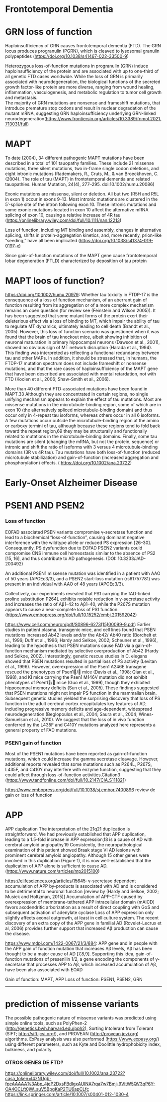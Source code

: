 # Frontotemporal Dementia

# GRN loss of function
Haploinsufficiency of GRN causes frontotemporal dementia (FTD). The GRN locus produces progranulin (PGRN), which is cleaved to lysosomal granulin polypeptides (https://doi.org/10.1038/s41467-022-33500-9)

Heterozygous loss-of-function mutations in progranulin (GRN) induce haploinsufficiency of the protein and are associated with up to one-third of all genetic FTD cases worldwide. While the loss of GRN is primarily associated with neurodegeneration, the biological functions of the secreted growth factor-like protein are more diverse, ranging from wound healing, inflammation, vasculogenesis, and metabolic regulation to tumor cell growth and metastasis.  
The majority of GRN mutations are nonsense and frameshift mutations, that introduce premature stop codons and result in nuclear degradation of the mutant mRNA, suggesting GRN haploinsufficiency underlying GRN-linked neurodegeneration(https://www.frontiersin.org/articles/10.3389/fnmol.2021.713031/full)


# MAPT
To date (2004), 34 different pathogenic MAPT mutations have been described in a total of 101 tauopathy families.
These include 21 missense mutations, three silent mutations, two in-frame single codon deletions, and eight intronic mutations (Rademakers, R., Cruts, M., & van Broeckhoven, C. (2004). The role of tau (MAPT) in frontotemporal dementia and related tauopathies. Human Mutation, 24(4), 277–295. doi:10.1002/humu.20086)

Exonic mutations are missense, silent or deletion. All but two (R5H and R5L in exon 1) occur in exons 9–13. Most intronic mutations are clustered in the 5′-splice site of the intron following exon 10. These intronic mutations and some exonic mutations located in exon 10 affect the alternative mRNA splicing of exon 10, causing a relative increase of 4R tau (https://onlinelibrary.wiley.com/doi/full/10.1111/nan.12213)

Loss of function, including MT binding and assembly, changes in alternative splicing, shifts in protein-aggregation kinetics, and, more recently, prion-like “seeding,” have all been implicated (https://doi.org/10.1038/s41374-019-0197-x)

Since gain-of-function mutations of the MAPT gene cause frontotemporal lobar degeneration (FTLD) characterized by deposition of tau protein

# MAPT loos of function?
https://doi.org/10.1002/humu.20979:
Whether tau toxicity in FTDP-17 is the consequence of a loss of function mechanism, of an aberrant gain of function resulting from its aggregation  or  of  a  more  complex  mechanism  remains  an  open  question  (for  review  see  (Feinstein  and  Wilson  2005)).  It  has  been  suggested  that  some  mutant  forms  of  the  protein  exert  their  deleterious  effect  via  a  loss  of  binding to MT, which impair the ability of tau to regulate MT dynamics, ultimately leading to cell death (Brandt et al., 2005). However, this loss of function scenario was questioned when it was found that the brain of tau knockout mice,  albeit  showing  inhibition  of  neuronal  maturation  in  primary  hippocampal  neurons  (Dawson  et  al.,  2001),  showed no obvious sign of MT network disruption (Harada et al., 1994). This finding was interpreted as reflecting a functional redundancy between tau and other MAPs. In addition, it should be stressed that, in humans, the FTDP-17   mutation   spectrum   does   not   include   frameshift   or   nonsense   mutations,   and   that   the   rare   cases   of   haploinsufficiency  of  the  MAPT  gene  that  have  been  described  are  associated  with  mental  retardation,  not  with  FTD (Koolen et al., 2006; Shaw-Smith et al., 2006). 

More than 40 different FTD-associated mutations have been found in MAPT.33 Although they are concentrated in certain regions, no single unifying mechanism appears to explain the effect of tau mutations. Most are missense mutations in the microtubule-binding region, some of which are in exon 10 (the alternatively spliced microtubule-binding domain) and thus occur only in 4-repeat tau isoforms, whereas others occur in all 6 isoforms. A few mutations occur outside the microtubule-binding region at the amino or carboxy termini of tau, although because these regions tend to fold back toward the repeat region,69 they may be structurally and functionally related to mutations in the microtubule-binding domains. Finally, some tau mutations are silent (changing the mRNA, but not the protein, sequence) or intronic and shift the ratio of isoforms with 3 versus 4 microtubule-binding domains (3R vs 4R tau). Tau mutations have both loss-of-function (reduced microtubule stabilization) and gain-of-function (increased aggregation and phosphorylation) effects. ( https://doi.org/10.1002/ana.23722)



# Early-Onset Alzheimer Disease

# PSEN1 AND PSEN2
### Loss of function
EOFAD associated PSEN variants compromise γ-secretase function and lead to a biochemical “loss-of-function”, causing dominant negative interference with the wildtype allele or reduced PS expression [26–30]. Consequently, PS dysfunction due to EOFAD PSEN2 variants could compromise CNS immune cell homeostasis similar to the absence of PS2 [15, 16], and thus contribute to AD pathogenesis. (DOI: 10.3233/JAD-200492)

An additional PSEN1 missense mutation was identified in a patient with AAO of 50 years (APOEε3/3), and a PSEN2 start-loss mutation (rs61757781) was present in an individual with AAO of 48 years (APOEε3/3).

Collectively, our experiments revealed that PS1 carrying the fAD-linked proline substitution P264L exhibits notable reduction in γ-secretase activity and increases the ratio of Aβ1–42 to Aβ1–40, while the P267S mutation appears to cause a near-complete loss of PS1 function. (https://www.embopress.org/doi/full/10.15252/embj.201592042)

https://www.cell.com/neuron/pdf/S0896-6273(15)00099-9.pdf:
Earlier studies in patient plasma, transgenic mice, and cell lines found that PSEN mutations increased Ab42 levels and/or the Ab42/
Ab40 ratio (Borchelt et al., 1996; Duff et al., 1996; Hardy and Selkoe, 2002; Scheuner et al., 1996), leading to the hypothesis that
PSEN mutations cause FAD via a gain-of-function mechanism mediated by selective overproduction of Ab42 (Hardy and Selkoe, 2002). Interestingly, genetic rescue studies in C. elegans showed that PSEN mutations resulted in partial loss of PS activity (Levitan et al., 1996). However, overexpression of the Psen1 A246E transgene rescued the phenotypes of Psen1/ mice
(Davis et al., 1998; Qian et al., 1998), and KI mice carrying the Psen1 M146V mutation did not exhibit phenotypes of Psen1/
mice (Guo et al., 1999), though they exhibited hippocampal memory deficits (Sun et al., 2005). These findings suggested
that PSEN mutations might not impair PS function in the mammalian brain.
Subsequent genetic studies yielded the surprising discovery that loss of PS function in the adult cerebral cortex recapitulates
key features of AD, including progressive memory deficits and age-dependent, widespread neurodegeneration (Beglopoulos et al., 2004; Saura et al., 2004; Wines-Samuelson et al., 2010).
We suggest that the loss of in vivo function conferred by the L435F and C410Y mutations analyzed here represents a general property of FAD mutations. 

### PSEN1 gain of function
Most of the PSEN1 mutations have been reported as gain-of-function mutations, which could increase the gamma secretase cleavage. However, additional reports revealed that some mutations such as P264L, P267S, L435F, and C410Y may interfere with enzyme function, suggesting that they could affect through loss-of-function activities.Citation3 (https://www.tandfonline.com/doi/full/10.2147/CIA.S111821)

https://www.embopress.org/doi/full/10.1038/sj.embor.7400896 review de gain or loss of function

# APP
APP duplication
The interpretation of the 21q21 duplication is straightforward. We had previously established that APP duplication, leading to a 1.5-fold increase in APP expression,18 is a cause of AD with cerebral amyloid angiopathy.19 Consistently, the neuropathological examination of this patient showed Braak stage VI AD lesions with prominent cerebral amyloid angiopathy. Although 15 other genes were involved in this duplication (Figure 1), it is now well-established that the duplication of APP alone is sufficient to cause AD. (https://www.nature.com/articles/mp2015100)

https://elifesciences.org/articles/15645:
γ-secretase dependent accumulation of APP by-products is associated with AD and is considered to be detrimental to neuronal function [review by (Hardy and Selkoe, 2002; Musiek and Holtzman, 2015)]
Accumulation of APP-CTF caused by overexpression of membrane-tethered APP intracellular domain (mAICD) favors axodendritic arborization as a result of direct coupling with GαS and subsequent activation of adenylate cyclase
Loss of APP expression only slightly affects axonal outgrowth, at least in cell culture system.
The recent discovery of an extra copy of the APP gene in familial AD (Rovelet-Lecrux et al, 2006) provides further support that increased Aβ production can cause the disease.

https://www.mdpi.com/1422-0067/21/3/884:
APP gene and in people with the APP gain of function mutation that increases Aβ levels, Aβ has been thought to be a major cause of AD [7,8,9]. Supporting this idea, gain-of-function mutations of presenilin 1/2, a gene encoding the components of γ-secretase that processes APP to Aβ, which increased accumulation of Aβ, have been also associated with EOAD
 
 
Gain of function: MAPT, APP 
Loss of function: PSEN1, PSEN2, GRN 

----------------------------------------------------------------------------------------------------------------------------------
# prediction of missense variants
The possible pathogenic nature of missense variants was predicted using simple online tools, such as PolyPhen-2 (http://genetics.bwh.harvard.edu/pph2), Sorting Intolerant from Tolerant (SIFT; http://sift.jcvi.org/), and PROVEAN (http://provean.jcvi.org) algorithms. ExPasy analysis was also performed (https://www.expasy.org/) using different parameters, such as Kyte and Doolittle hydrophobicity index, bulkiness, and polarity.


### OTROS GENES DE FTD?
https://onlinelibrary.wiley.com/doi/full/10.1002/ana.23722?casa_token=I4zNUgb-fpcAAAAA%3Abp_4jeP2DxsFBdlgxAUINA7rqa7w7Bmj-9VltW5QV3qP6Y-OA4OCLft0jW_suV5BpgKaP2TU6apCLfc
https://link.springer.com/article/10.1007/s00401-012-1030-4
